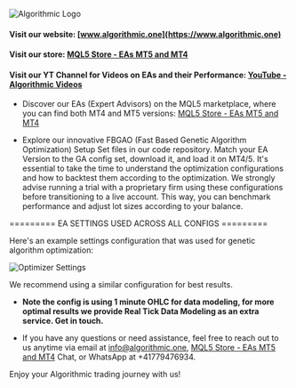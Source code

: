 ![Algorithmic Logo](https://github.com/tHeStRyNg/Algorithmic/assets/118682909/59140aec-f5dd-4200-a981-12786b11ae0c)

#### Visit our website: [www.algorithmic.one](https://www.algorithmic.one)
#### Visit our store: [MQL5 Store - EAs MT5 and MT4](https://www.mql5.com/en/users/info_algorithmic/seller)
#### Visit our YT Channel for Videos on EAs and their Performance: [YouTube - Algorithmic Videos](https://www.youtube.com/@ALGORITHMIC_AI/videos)

 - Discover our EAs (Expert Advisors) on the MQL5 marketplace, where you can find both MT4 and MT5 versions: [MQL5 Store - EAs MT5 and MT4](https://www.mql5.com/en/users/info_algorithmic/seller)

 - Explore our innovative FBGAO (Fast Based Genetic Algorithm Optimization) Setup Set files in our code repository. Match your EA Version to the GA config set, download it, and load it on MT4/5. It's essential to take the time to understand the optimization configurations and how to backtest them according to the optimization. We strongly advise running a trial with a proprietary firm using these configurations before transitioning to a live account. This way, you can benchmark performance and adjust lot sizes according to your balance.

=========  EA SETTINGS USED ACROSS ALL CONFIGS  =========

Here's an example settings configuration that was used for genetic algorithm optimization:

![Optimizer Settings](https://github.com/tHeStRyNg/Algorithmic/assets/118682909/cbe349e7-8f83-4942-b63a-af9e25bde3c1)

We recommend using a similar configuration for best results.

- __Note the config is using 1 minute OHLC for data modeling, for more optimal results we provide Real Tick Data Modeling as an extra service. Get in touch.__

- If you have any questions or need assistance, feel free to reach out to us anytime via email at info@algorithmic.one, [MQL5 Store - EAs MT5 and MT4](https://www.mql5.com/en/users/info_algorithmic/seller) Chat, or WhatsApp at +41779476934.

Enjoy your Algorithmic trading journey with us!
